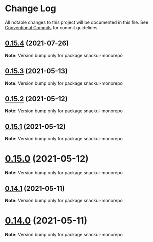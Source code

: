 # Change Log

All notable changes to this project will be documented in this file.
See [Conventional Commits](https://conventionalcommits.org) for commit guidelines.

## [0.15.4](https://github.com/snackui/snackui/compare/v0.3.2...v0.15.4) (2021-07-26)

**Note:** Version bump only for package snackui-monorepo





## [0.15.3](https://github.com/snackui/snackui/compare/v0.3.2...v0.15.3) (2021-05-13)

**Note:** Version bump only for package snackui-monorepo





## [0.15.2](https://github.com/snackui/snackui/compare/v0.3.2...v0.15.2) (2021-05-12)

**Note:** Version bump only for package snackui-monorepo





## [0.15.1](https://github.com/snackui/snackui/compare/v0.2.0...v0.15.1) (2021-05-12)

**Note:** Version bump only for package snackui-monorepo





# [0.15.0](https://github.com/snackui/snackui/compare/v0.3.2...v0.15.0) (2021-05-12)

**Note:** Version bump only for package snackui-monorepo





## [0.14.1](https://github.com/snackui/snackui/compare/v0.14.0...v0.14.1) (2021-05-11)

**Note:** Version bump only for package snackui-monorepo





# [0.14.0](https://github.com/snackui/snackui/compare/v0.13.0...v0.14.0) (2021-05-11)

**Note:** Version bump only for package snackui-monorepo
